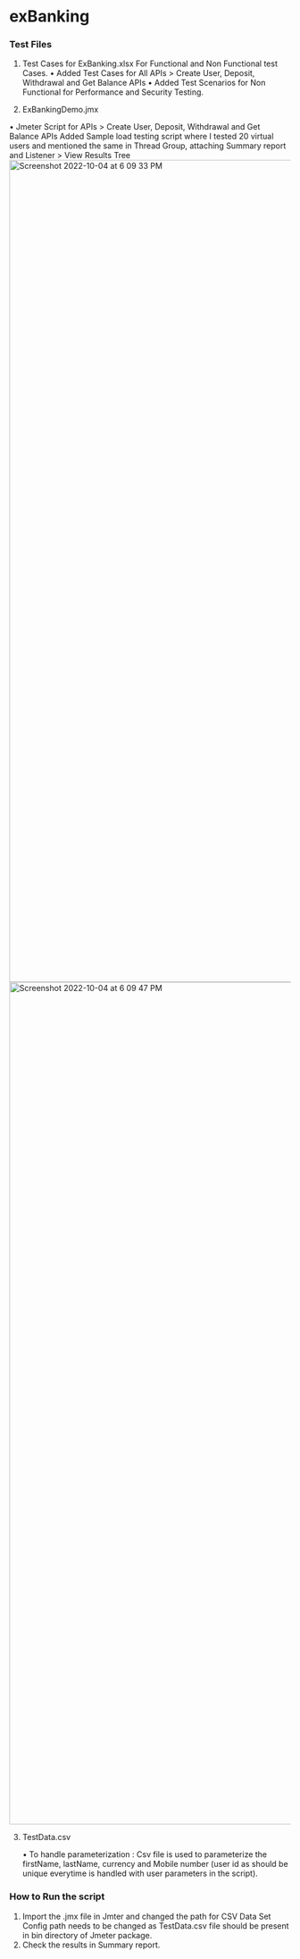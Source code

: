 # exBanking

### Test Files ### 

1. Test Cases for ExBanking.xlsx For Functional and Non Functional test Cases.
 • Added Test Cases for All APIs > Create User, Deposit, Withdrawal and Get Balance APIs
 • Added Test Scenarios for Non Functional for Performance and Security Testing.
 
2. ExBankingDemo.jmx 

  • Jmeter Script for APIs  > Create User, Deposit, Withdrawal and Get Balance APIs
    Added Sample load testing script where I tested 20 virtual users and mentioned the same in Thread Group, attaching Summary report and Listener > View       Results Tree
<img width="1472" alt="Screenshot 2022-10-04 at 6 09 33 PM" src="https://user-images.githubusercontent.com/54873896/193821652-a106efb7-2127-4618-83a0-e7392f9ea6ff.png">
<img width="1508" alt="Screenshot 2022-10-04 at 6 09 47 PM" src="https://user-images.githubusercontent.com/54873896/193823540-84954014-9b02-4264-82e7-1bd77f1023ea.png">

3. TestData.csv 

   • To handle parameterization : Csv file is used to parameterize the firstName, lastName, currency and Mobile number (user id as should be unique             everytime is handled with user parameters in the script).
 
   
  ### How to Run the script ### 
 
 1. Import the  .jmx file in Jmter and changed the path for CSV Data Set Config path needs to be changed as TestData.csv file should be present in bin         directory of Jmeter package.
 2. Check the results in Summary report. 
 
   

